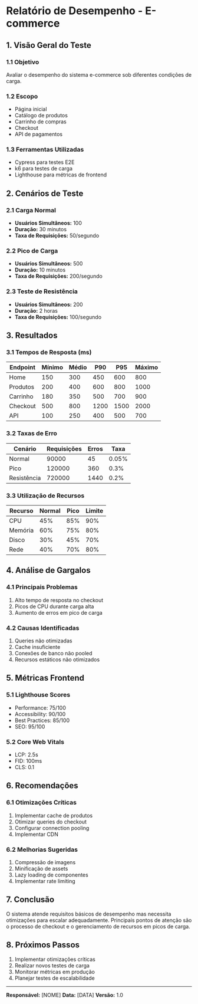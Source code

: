 # Relatório de Desempenho - E-commerce

## 1. Visão Geral do Teste

### 1.1 Objetivo
Avaliar o desempenho do sistema e-commerce sob diferentes condições de carga.

### 1.2 Escopo
- Página inicial
- Catálogo de produtos
- Carrinho de compras
- Checkout
- API de pagamentos

### 1.3 Ferramentas Utilizadas
- Cypress para testes E2E
- k6 para testes de carga
- Lighthouse para métricas de frontend

## 2. Cenários de Teste

### 2.1 Carga Normal
- **Usuários Simultâneos:** 100
- **Duração:** 30 minutos
- **Taxa de Requisições:** 50/segundo

### 2.2 Pico de Carga
- **Usuários Simultâneos:** 500
- **Duração:** 10 minutos
- **Taxa de Requisições:** 200/segundo

### 2.3 Teste de Resistência
- **Usuários Simultâneos:** 200
- **Duração:** 2 horas
- **Taxa de Requisições:** 100/segundo

## 3. Resultados

### 3.1 Tempos de Resposta (ms)

| Endpoint | Mínimo | Médio | P90 | P95 | Máximo |
|----------|--------|-------|-----|-----|--------|
| Home | 150 | 300 | 450 | 600 | 800 |
| Produtos | 200 | 400 | 600 | 800 | 1000 |
| Carrinho | 180 | 350 | 500 | 700 | 900 |
| Checkout | 500 | 800 | 1200 | 1500 | 2000 |
| API | 100 | 250 | 400 | 500 | 700 |

### 3.2 Taxas de Erro

| Cenário | Requisições | Erros | Taxa |
|---------|-------------|--------|------|
| Normal | 90000 | 45 | 0.05% |
| Pico | 120000 | 360 | 0.3% |
| Resistência | 720000 | 1440 | 0.2% |

### 3.3 Utilização de Recursos

| Recurso | Normal | Pico | Limite |
|---------|--------|------|--------|
| CPU | 45% | 85% | 90% |
| Memória | 60% | 75% | 80% |
| Disco | 30% | 45% | 70% |
| Rede | 40% | 70% | 80% |

## 4. Análise de Gargalos

### 4.1 Principais Problemas
1. Alto tempo de resposta no checkout
2. Picos de CPU durante carga alta
3. Aumento de erros em pico de carga

### 4.2 Causas Identificadas
1. Queries não otimizadas
2. Cache insuficiente
3. Conexões de banco não pooled
4. Recursos estáticos não otimizados

## 5. Métricas Frontend

### 5.1 Lighthouse Scores
- Performance: 75/100
- Accessibility: 90/100
- Best Practices: 85/100
- SEO: 95/100

### 5.2 Core Web Vitals
- LCP: 2.5s
- FID: 100ms
- CLS: 0.1

## 6. Recomendações

### 6.1 Otimizações Críticas
1. Implementar cache de produtos
2. Otimizar queries do checkout
3. Configurar connection pooling
4. Implementar CDN

### 6.2 Melhorias Sugeridas
1. Compressão de imagens
2. Minificação de assets
3. Lazy loading de componentes
4. Implementar rate limiting

## 7. Conclusão

O sistema atende requisitos básicos de desempenho mas necessita otimizações para escalar adequadamente. Principais pontos de atenção são o processo de checkout e o gerenciamento de recursos em picos de carga.

## 8. Próximos Passos

1. Implementar otimizações críticas
2. Realizar novos testes de carga
3. Monitorar métricas em produção
4. Planejar testes de escalabilidade

---
**Responsável:** [NOME]
**Data:** [DATA]
**Versão:** 1.0 